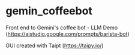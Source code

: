 # gemin_coffeebot
Front end to Gemini's coffee bot - LLM Demo
(https://aistudio.google.com/prompts/barista-bot)


GUI created with Taipt (https://taipy.io/)

